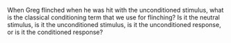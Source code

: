 When Greg flinched when he was hit with the unconditioned stimulus, what is the
classical conditioning term that we use for flinching? Is it the neutral
stimulus, is it the unconditioned stimulus, is it the unconditioned response,
or is it the conditioned response?
